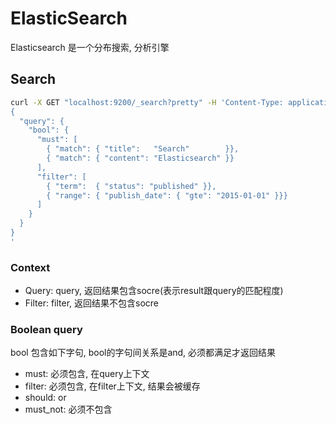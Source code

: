 # ElasticSearch

Elasticsearch 是一个分布搜索, 分析引擎

## Search

```bash
curl -X GET "localhost:9200/_search?pretty" -H 'Content-Type: application/json' -d'
{
  "query": { 
    "bool": { 
      "must": [
        { "match": { "title":   "Search"        }},
        { "match": { "content": "Elasticsearch" }}
      ],
      "filter": [ 
        { "term":  { "status": "published" }},
        { "range": { "publish_date": { "gte": "2015-01-01" }}}
      ]
    }
  }
}
'

```

### Context
* Query: query, 返回结果包含socre(表示result跟query的匹配程度)
* Filter: filter, 返回结果不包含socre

### Boolean query

bool 包含如下字句, bool的字句间关系是and, 必须都满足才返回结果

* must: 必须包含, 在query上下文
* filter: 必须包含, 在filter上下文, 结果会被缓存
* should: or
* must_not: 必须不包含

